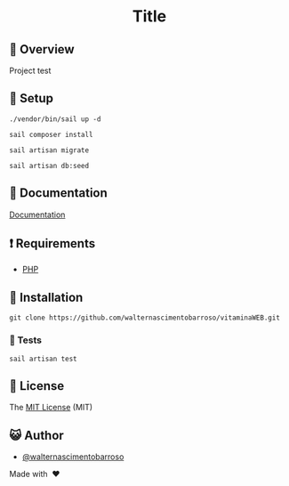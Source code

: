 <div align="center">

# Title

</div>

## :scroll: Overview

Project test

## :dvd: Setup

```
./vendor/bin/sail up -d

sail composer install

sail artisan migrate

sail artisan db:seed
```

## :blue_book: Documentation

[Documentation](https://documenter.getpostman.com/view/4893696/2s9Xy5MVnx)

## :exclamation: Requirements

-   [PHP](https://php.net/)

## :floppy_disk: Installation

```
git clone https://github.com/walternascimentobarroso/vitaminaWEB.git
```

### :rotating_light: Tests

```
sail artisan test
```

## :memo: License

The [MIT License]() (MIT)

## :smiley_cat: Author

-   [@walternascimentobarroso](https://walternascimentobarroso.github.io/)

Made with &nbsp;❤️&nbsp;
